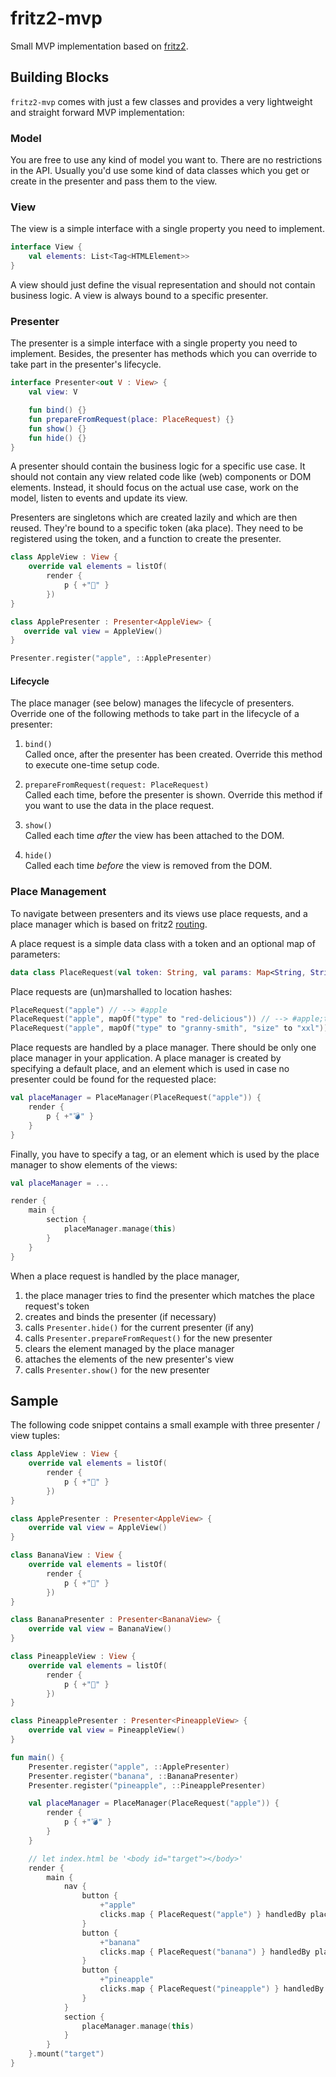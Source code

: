 # fritz2-mvp

Small MVP implementation based on [fritz2](https://www.fritz2.dev/).

## Building Blocks

`fritz2-mvp` comes with just a few classes and provides a very lightweight and straight forward MVP implementation:

### Model

You are free to use any kind of model you want to. There are no restrictions in the API. Usually you'd use some kind 
of data classes which you get or create in the presenter and pass them to the view. 

### View

The view is a simple interface with a single property you need to implement.

```kotlin
interface View {
    val elements: List<Tag<HTMLElement>>
}
``` 

A view should just define the visual representation and should not contain business logic. A view is always bound to a specific presenter.

### Presenter

The presenter is a simple interface with a single property you need to implement. Besides, the presenter has methods 
which you can override to take part in the presenter's lifecycle.  

```kotlin
interface Presenter<out V : View> {
    val view: V

    fun bind() {}
    fun prepareFromRequest(place: PlaceRequest) {}
    fun show() {}
    fun hide() {}
}
``` 

A presenter should contain the business logic for a specific use case. It should not contain any view related code
like (web) components or DOM elements. Instead, it should focus on the actual use case, work on the model, listen to
events and update its view.

Presenters are singletons which are created lazily and which are then reused. They're bound to a specific token 
(aka place). They need to be registered using the token, and a function to create the presenter.

```kotlin
class AppleView : View {
    override val elements = listOf(
        render {
            p { +"🍎" }
        })
}

class ApplePresenter : Presenter<AppleView> {
   override val view = AppleView()
}

Presenter.register("apple", ::ApplePresenter)
```

#### Lifecycle

The place manager (see below) manages the lifecycle of presenters. Override one of the following methods to take part 
in the lifecycle of a presenter: 

1. `bind()`  
    Called once, after the presenter has been created. Override this method to execute one-time setup code.
    
1. `prepareFromRequest(request: PlaceRequest)`  
    Called each time, before the presenter is shown. Override this method if you want to use the data in the 
    place request.

1. `show()`  
    Called each time *after* the view has been attached to the DOM.

1. `hide()`  
    Called each time *before* the view is removed from the DOM.

### Place Management

To navigate between presenters and its views use place requests, and a place manager which is based on 
fritz2 [routing](https://docs.fritz2.dev/Routing.html).

A place request is a simple data class with a token and an optional map of parameters:

```kotlin
data class PlaceRequest(val token: String, val params: Map<String, String> = mapOf())
```

Place requests are (un)marshalled to location hashes:

```kotlin
PlaceRequest("apple") // --> #apple
PlaceRequest("apple", mapOf("type" to "red-delicious")) // --> #apple;type=red-delicious
PlaceRequest("apple", mapOf("type" to "granny-smith", "size" to "xxl")) // --> #apple;type=granny-smith;size=xxl 
``` 

Place requests are handled by a place manager. There should be only one place manager in your application. 
A place manager is created by specifying a default place, and an element which is used in case no presenter 
could be found for the requested place:

```kotlin
val placeManager = PlaceManager(PlaceRequest("apple")) {
    render {
        p { +"💣" }
    }
}
```

Finally, you have to specify a tag, or an element which is used by the place manager to show elements of the views:

```kotlin
val placeManager = ...

render {
    main {
        section {
            placeManager.manage(this)
        }
    }
}
```  
  
When a place request is handled by the place manager, 

1. the place manager tries to find the presenter which matches the place request's token
1. creates and binds the presenter (if necessary)
1. calls `Presenter.hide()` for the current presenter (if any)
1. calls `Presenter.prepareFromRequest()` for the new presenter
1. clears the element managed by the place manager
1. attaches the elements of the new presenter's view
1. calls `Presenter.show()` for the new presenter

## Sample

The following code snippet contains a small example with three presenter / view tuples:

```kotlin
class AppleView : View {
    override val elements = listOf(
        render {
            p { +"🍎" }
        })
}

class ApplePresenter : Presenter<AppleView> {
    override val view = AppleView()
}

class BananaView : View {
    override val elements = listOf(
        render {
            p { +"🍌" }
        })
}

class BananaPresenter : Presenter<BananaView> {
    override val view = BananaView()
}

class PineappleView : View {
    override val elements = listOf(
        render {
            p { +"🍍" }
        })
}

class PineapplePresenter : Presenter<PineappleView> {
    override val view = PineappleView()
}

fun main() {
    Presenter.register("apple", ::ApplePresenter)
    Presenter.register("banana", ::BananaPresenter)
    Presenter.register("pineapple", ::PineapplePresenter)

    val placeManager = PlaceManager(PlaceRequest("apple")) {
        render {
            p { +"💣" }
        }
    }

    // let index.html be '<body id="target"></body>'
    render {
        main {
            nav {
                button {
                    +"apple"
                    clicks.map { PlaceRequest("apple") } handledBy placeManager.router.navTo
                }
                button {
                    +"banana"
                    clicks.map { PlaceRequest("banana") } handledBy placeManager.router.navTo
                }
                button {
                    +"pineapple"
                    clicks.map { PlaceRequest("pineapple") } handledBy placeManager.router.navTo
                }
            }
            section {
                placeManager.manage(this)
            }
        }
    }.mount("target")
}
```
